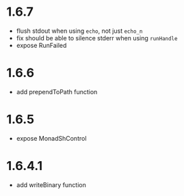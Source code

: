 # 1.6.7

* flush stdout when using `echo`, not just `echo_n`
* fix should be able to silence stderr when using `runHandle`
* expose RunFailed

# 1.6.6

* add prependToPath function

# 1.6.5

* expose MonadShControl

# 1.6.4.1

* add writeBinary function
